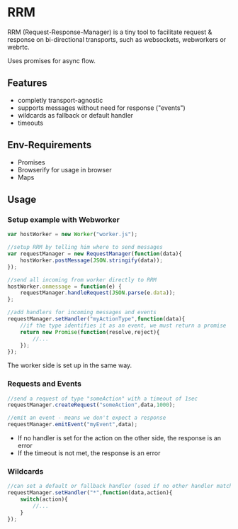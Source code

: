 # RRM

RRM (Request-Response-Manager) is a tiny tool to facilitate request & response on bi-directional transports, such as websockets, webworkers or webrtc.

Uses promises for async flow.

## Features

* completly transport-agnostic
* supports messages without need for response ("events")
* wildcards as fallback or default handler
* timeouts

## Env-Requirements

- Promises 
- Browserify for usage in browser
- Maps

## Usage 

### Setup example with Webworker

```javascript
var hostWorker = new Worker("worker.js");

//setup RRM by telling him where to send messages
var requestManager = new RequestManager(function(data){
    hostWorker.postMessage(JSON.stringify(data));
});

//send all incoming from worker directly to RRM
hostWorker.onmessage = function(e) {
    requestManager.handleRequest(JSON.parse(e.data));
};

//add handlers for incoming messages and events
requestManager.setHandler("myActionType",function(data){
    //if the type identifies it as an event, we must return a promise
    return new Promise(function(resolve,reject){
        //...
    });
});
```
The worker side is set up in the same way.

### Requests and Events

```javascript
//send a request of type "someAction" with a timeout of 1sec
requestManager.createRequest("someAction",data,1000);

//emit an event - means we don't expect a response
requestManager.emitEvent("myEvent",data);
```

* If no handler is set for the action on the other side, the response is an error
* If the timeout is not met, the response is an error

### Wildcards

```javascript
//can set a default or fallback handler (used if no other handler matches)
requestManager.setHandler("*",function(data,action){
    switch(action){
        //...
    }
});
```